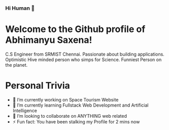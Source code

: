 ### Hi Human 👋
# Welcome to the Github profile of Abhimanyu Saxena!
C.S Engineer from SRMIST Chennai. Passionate about building applications. Optimistic Hive minded person who simps for Science. Funniest Person on the planet.

# Personal Trivia
- 🔭 I’m currently working on Space Tourism Website
- 🌱 I’m currently learning Fullstack Web Development and Artificial Intelligence
- 👯 I’m looking to collaborate on ANYTHING web related
- ⚡ Fun fact: You have been stalking my Profile for 2 mins now

<!--
**trippysaxena/trippysaxena** is a ✨ _special_ ✨ repository because its `README.md` (this file) appears on your GitHub profile.

Here are some ideas to get you started:

- 🔭 I’m currently working on ...
- 🌱 I’m currently learning ...
- 👯 I’m looking to collaborate on ...
- 🤔 I’m looking for help with ...
- 💬 Ask me about ...
- 📫 How to reach me: ...
- 😄 Pronouns: ...
- ⚡ Fun fact: ...
-->
